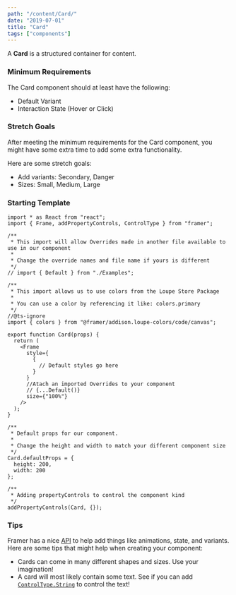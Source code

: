 ```yaml
---
path: "/content/Card/"
date: "2019-07-01"
title: "Card"
tags: ["components"]
---
```


A **Card** is a structured container for content.

### Minimum Requirements

The Card component should at least have the following:

- Default Variant
- Interaction State (Hover or Click)

### Stretch Goals

After meeting the minimum requirements for the Card component, you might have some extra time to add some extra functionality.

Here are some stretch goals:

- Add variants: Secondary, Danger
- Sizes: Small, Medium, Large

### Starting Template

```tsx
import * as React from "react";
import { Frame, addPropertyControls, ControlType } from "framer";

/**
 * This import will allow Overrides made in another file available to use in our component
 *
 * Change the override names and file name if yours is different
 */
// import { Default } from "./Examples";

/**
 * This import allows us to use colors from the Loupe Store Package
 *
 * You can use a color by referencing it like: colors.primary
 */
//@ts-ignore
import { colors } from "@framer/addison.loupe-colors/code/canvas";

export function Card(props) {
  return (
    <Frame
      style={
        {
          // Default styles go here
        }
      }
      //Atach an imported Overrides to your component
      // {...Default()}
      size={"100%"}
    />
  );
}

/**
 * Default props for our component.
 *
 * Change the height and width to match your different component size
 */
Card.defaultProps = {
  height: 200,
  width: 200
};

/**
 * Adding propertyControls to control the component kind
 */
addPropertyControls(Card, {});
```

### Tips

Framer has a nice [API](https://www.framer.com/api/) to help add things like animations, state, and variants. Here are some tips that might help when creating your component:

- Cards can come in many different shapes and sizes. Use your imagination!
- A card will most likely contain some text. See if you can add [`ControlType.String`](https://www.framer.com/api/property-controls/#string) to control the text!
